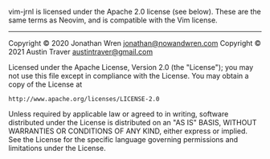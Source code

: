 vim-jrnl is licensed under the Apache 2.0 license (see below). These are the same terms
as Neovim, and is compatible with the Vim license.

---

Copyright © 2020 Jonathan Wren <jonathan@nowandwren.com>
Copyright © 2021 Austin Traver <austintraver@gmail.com>

Licensed under the Apache License, Version 2.0 (the "License");
you may not use this file except in compliance with the License.
You may obtain a copy of the License at

    http://www.apache.org/licenses/LICENSE-2.0

Unless required by applicable law or agreed to in writing, software
distributed under the License is distributed on an "AS IS" BASIS,
WITHOUT WARRANTIES OR CONDITIONS OF ANY KIND, either express or implied.
See the License for the specific language governing permissions and
limitations under the License.

